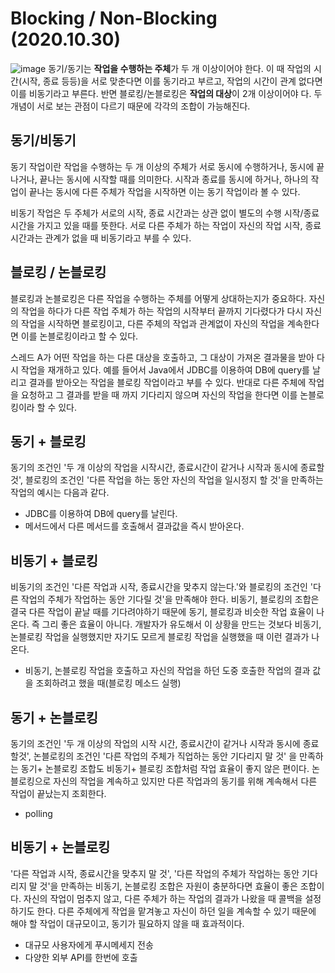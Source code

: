 # Blocking / Non-Blocking (2020.10.30)
![image](https://user-images.githubusercontent.com/44199159/97662313-0086b700-1aba-11eb-9618-3223524e53fd.png)
동기/동기는 **작업을 수행하는 주체**가 두 개 이상이어야 한다. 이 때 작업의 시간(시작, 종료 등등)을 서로 맞춘다면 이를 동기라고 부르고, 작업의 시간이 관계 없다면 이를  비동기라고 부른다. 반면 블로킹/논블로킹은 **작업의 대상**이 2개 이상이어야 다. 두 개념이 서로 보는 관점이 다르기 때문에 각각의 조합이 가능해진다. 

## 동기/비동기
동기 작업이란 작업을 수행하는 두 개 이상의 주체가 서로 동시에 수행하거나, 동시에 끝나거나, 끝나는 동시에 시작할 때를 의미한다. 시작과 종료를 동시에 하거나, 하나의 작업이 끝나는 동시에 다른 주체가 작업을 시작하면 이는 동기 작업이라 볼 수 있다. 

비동기 작업은 두 주체가 서로의 시작, 종료 시간과는 상관 없이 별도의 수행 시작/종료시간을 가지고 있을 때를 뜻한다. 서로 다른 주체가 하는 작업이 자신의 작업 시작, 종료 시간과는 관계가 없을 때 비동기라고 부를 수 있다. 

## 블로킹 / 논블로킹
블로킹과 논블로킹은 다른 작업을 수행하는 주체를 어떻게 상대하는지가 중요하다. 자신의 작업을 하다가 다른 작업 주체가 하는 작업의 시작부터 끝까지 기다렸다가 다시 자신의 작업을 시작하면 블로킹이고, 다른 주체의 작업과 관계없이 자신의 작업을 계속한다면 이를 논블로킹이라고 할 수 있다. 

스레드 A가 어떤 작업을 하는 다른 대상을 호출하고, 그 대상이 가져온 결과물을 받아 다시 작업을 재개하고 있다. 예를 들어서 Java에서 JDBC를 이용하여 DB에 query를 날리고 결과를 받아오는 작업을 블로킹 작업이라고 부를 수 있다. 반대로 다른 주체에 작업을 요청하고 그 결과를 받을 때 까지 기다리지 않으며 자신의 작업을 한다면 이를 논블로킹이라 할 수 있다.

## 동기 + 블로킹
동기의 조건인 '두 개 이상의 작업을 시작시간, 종료시간이 같거나 시작과 동시에 종료할 것', 블로킹의 조건인 '다른 작업을 하는 동안 자신의 작업을 일시정지 할 것'을 만족하는 작업의 예시는 다음과 같다.

- JDBC를 이용하여 DB에 query를 날린다.
- 메서드에서 다른 메서드를 호출해서 결과값을 즉시 받아온다.

## 비동기 + 블로킹

비동기의 조건인 '다른 작업과 시작, 종료시간을 맞추지 않는다.'와 블로킹의 조건인 '다른 작업의 주체가 작업하는 동안 기다릴 것'을 만족해야 한다. 비동기, 블로킹의 조합은 결국 다른 작업이 끝날 때를 기다려야하기 때문에 동기, 블로킹과 비슷한 작업 효율이 나온다. 즉 그리 좋은 효율이 아니다. 개발자가 유도해서 이 상황을 만드는 것보다 비동기, 논블로킹 작업을 실행했지만 자기도 모르게 블로킹 작업을 실행했을 때 이런 결과가 나온다. 

- 비동기, 논블로킹 작업을 호출하고 자신의 작업을 하던 도중 호출한 작업의 결과 값을 조회하려고 했을 때(블로킹 메소드 실행)


## 동기 + 논블로킹
동기의 조건인 '두 개 이상의 작업의 시작 시간, 종료시간이 같거나 시작과 동시에 종료할것', 논블로킹의 조건인 '다른 작업의 주체가 직업하는 동안 기다리지 말 것' 을 만족하는 동기+ 논블로킹 조합도 비동기+ 블로킹 조합처럼 작업 효율이 좋지 않은 편이다. 논블로킹으로 자신의 작업을 계속하고 있지만 다른 작업과의 동기를 위해 계속해서 다른 작업이 끝났는지 조회한다. 

- polling
  
## 비동기 + 논블로킹
'다른 작업과 시작, 종료시간을 맞추지 말 것', '다른 작업의 주체가 작업하는 동안 기다리지 말 것'을 만족하는 비동기, 논블로킹 조합은 자원이 충분하다면 효율이 좋은 조합이다. 자신의 작업이 멈추지 않고, 다른 주체가 하는 작업의 결과가 나왔을 때 콜백을 설정하기도 한다. 다른 주체에게 작업을 맡겨놓고 자신이 하던 일을 계속할 수 있기 때문에 해야 할 작업이 대규모이고, 동기가 필요하지 않을 때 효과적이다. 

- 대규모 사용자에게 푸시메세지 전송
- 다양한 외부 API를 한번에 호출  





























